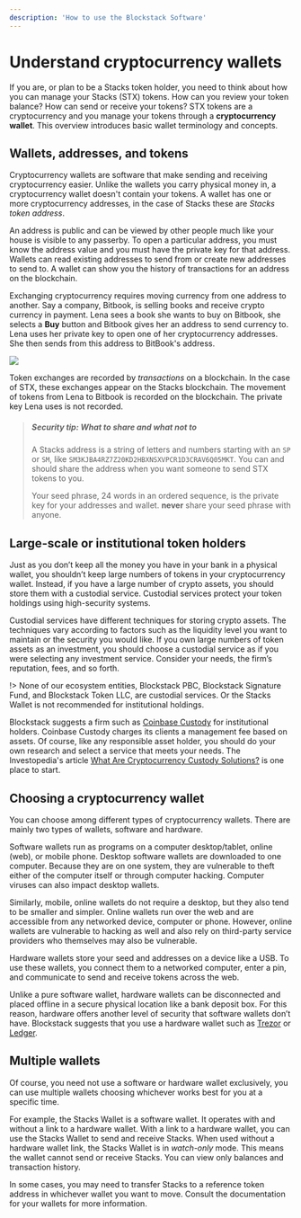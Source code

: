 ```yaml
---
description: 'How to use the Blockstack Software'
---
```


# Understand cryptocurrency wallets

If you are, or plan to be a Stacks token holder, you need to think about how you
can manage your Stacks (STX) tokens. How can you review your token balance? How can send or
receive your tokens? STX tokens are a cryptocurrency and you manage your tokens through a **cryptocurrency wallet**.
This overview introduces basic wallet terminology and concepts.

## Wallets, addresses, and tokens

Cryptocurrency wallets are software that make sending and receiving cryptocurrency easier. Unlike the wallets you
carry physical money in, a cryptocurrency wallet doesn't contain your tokens. A wallet has one or more cryptocurrency
addresses, in the case of Stacks these are _Stacks token address_.

An address is public and can be viewed by other people much like your house is visible to any passerby. To open a
particular address, you must know the address value and you must have the private key for that address. Wallets can
read existing addresses to send from or create new addresses to send to. A wallet can show you the history of
transactions for an address on the blockchain.

Exchanging cryptocurrency requires moving currency from one address to another. Say a company, Bitbook, is selling
books and receive crypto currency in payment. Lena sees a book she wants to buy on Bitbook, she selects a **Buy**
button and Bitbook gives her an address to send currency to. Lena uses her private key to open one of her cryptocurrency
addresses. She then sends from this address to BitBook's address.

![](images/key.png)

Token exchanges are recorded by _transactions_ on a blockchain. In the case of STX, these exchanges appear on the
Stacks blockchain. The movement of tokens from Lena to Bitbook is recorded on the blockchain. The private key Lena
uses is not recorded.

> ##### Security tip: What to share and what not to
>
> A Stacks address is a string of letters and numbers starting with an `SP` or `SM`, like
`SM3KJBA4RZ7Z20KD2HBXNSXVPCR1D3CRAV6Q05MKT`. You can and should share the address when you want
someone to send STX tokens to you.
>
> Your seed phrase, 24 words in an ordered sequence, is the private key for your addresses and wallet. **never** share your seed phrase with anyone.

## Large-scale or institutional token holders

Just as you don’t keep all the money you have in your bank in a physical wallet,
you shouldn’t keep large numbers of tokens in your cryptocurrency wallet.
Instead, if you have a large number of crypto assets, you should store them with
a custodial service. Custodial services protect your token holdings using
high-security systems.

Custodial services have different techniques for storing crypto assets.
The techniques vary according to factors such as the liquidity level you want to
maintain or the security you would like. If you own large numbers of token
assets as an investment, you should choose a custodial service as if you were
selecting any investment service. Consider your needs, the firm’s reputation,
fees, and so forth.

!> None of our ecosystem entities, Blockstack PBC, Blockstack Signature Fund, and Blockstack Token LLC, are custodial services. Or the Stacks Wallet is not recommended for institutional holdings.

Blockstack suggests a firm such as [Coinbase Custody](https://custody.coinbase.com/) for institutional holders.
Coinbase Custody charges its clients a management fee based on assets. Of course, like
any responsible asset holder, you should do your own research and select a
service that meets your needs. The Investopedia's article
[What Are Cryptocurrency Custody Solutions?](https://www.investopedia.com/news/what-are-cryptocurrency-custody-solutions/)
is one place to start.

## Choosing a cryptocurrency wallet

You can choose among different types of cryptocurrency wallets. There are mainly
two types of wallets, software and hardware.

Software wallets run as programs on a computer desktop/tablet, online (web), or
mobile phone. Desktop software wallets are downloaded to one computer. Because
they are on one system, they are vulnerable to theft either of the computer
itself or through computer hacking. Computer viruses can also impact desktop
wallets.

Similarly, mobile, online wallets do not require a desktop, but they also tend to be smaller and simpler.
Online wallets run over the web and are accessible from any networked device, computer or phone.
However, online wallets are vulnerable to hacking as well and also rely on third-party service
providers who themselves may also be vulnerable.

Hardware wallets store your seed and addresses on a device like a USB. To use
these wallets, you connect them to a networked computer, enter a pin, and
communicate to send and receive tokens across the web.

Unlike a pure software wallet, hardware wallets can be disconnected and placed
offline in a secure physical location like a bank deposit box. For this reason,
hardware offers another level of security that software wallets don’t have.
Blockstack suggests that you use a hardware wallet such as
[Trezor](https://trezor.io/) or [Ledger](https://www.ledger.com/).

## Multiple wallets

Of course, you need not use a software or hardware wallet exclusively, you can
use multiple wallets choosing whichever works best for you at a specific time.

For example, the Stacks Wallet is a software wallet. It operates with and
without a link to a hardware wallet. With a link to a hardware wallet, you can
use the Stacks Wallet to send and receive Stacks. When used without a hardware
wallet link, the Stacks Wallet is in _watch-only_ mode. This means the wallet
cannot send or receive Stacks. You can view only balances and transaction
history.

In some cases, you may need to transfer Stacks to a reference token address in whichever
wallet you want to move. Consult the documentation for your wallets for more
information.
